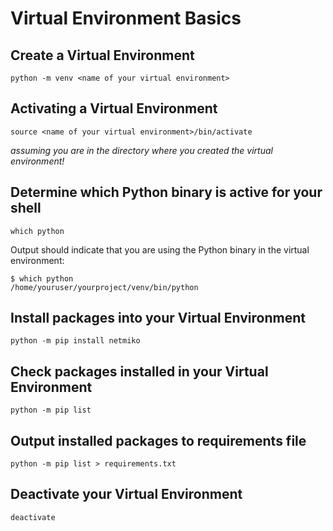 # Virtual Environment Basics


## Create a Virtual Environment
```
python -m venv <name of your virtual environment>
```


## Activating a Virtual Environment
```
source <name of your virtual environment>/bin/activate
```
*assuming you are in the directory where you created the virtual environment!*


## Determine which Python binary is active for your shell
```
which python
```

Output should indicate that you are using the Python binary in the virtual environment:

```
$ which python
/home/youruser/yourproject/venv/bin/python
```


## Install packages into your Virtual Environment
```
python -m pip install netmiko
```


## Check packages installed in your Virtual Environment
```
python -m pip list
```


## Output installed packages to requirements file
```
python -m pip list > requirements.txt
```


## Deactivate your Virtual Environment
```
deactivate
```
